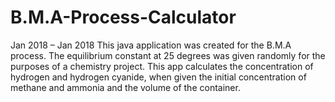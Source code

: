# B.M.A-Process-Calculator
Jan 2018 – Jan 2018 This java application was created for the B.M.A process. The equilibrium constant at 25 degrees was given randomly for the purposes of a chemistry project. This app calculates the concentration of hydrogen and hydrogen cyanide, when given the initial concentration of methane and ammonia and the volume of the container.

